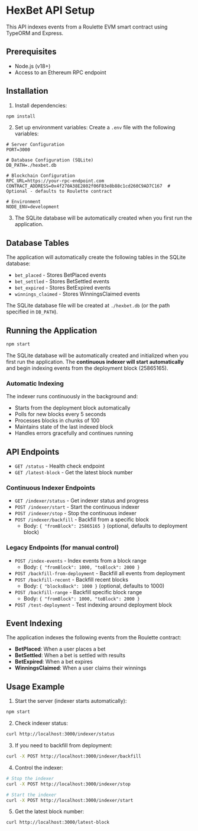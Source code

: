 # HexBet API Setup

This API indexes events from a Roulette EVM smart contract using TypeORM and Express.

## Prerequisites

-   Node.js (v18+)
-   Access to an Ethereum RPC endpoint

## Installation

1. Install dependencies:

```bash
npm install
```

2. Set up environment variables:
   Create a `.env` file with the following variables:

```env
# Server Configuration
PORT=3000

# Database Configuration (SQLite)
DB_PATH=./hexbet.db

# Blockchain Configuration
RPC_URL=https://your-rpc-endpoint.com
CONTRACT_ADDRESS=0x4f270A38E2802f06FB3e8b88c1cd260C9AD7C167  # Optional - defaults to Roulette contract

# Environment
NODE_ENV=development
```

3. The SQLite database will be automatically created when you first run the application.

## Database Tables

The application will automatically create the following tables in the SQLite database:

-   `bet_placed` - Stores BetPlaced events
-   `bet_settled` - Stores BetSettled events
-   `bet_expired` - Stores BetExpired events
-   `winnings_claimed` - Stores WinningsClaimed events

The SQLite database file will be created at `./hexbet.db` (or the path specified in `DB_PATH`).

## Running the Application

```bash
npm start
```

The SQLite database will be automatically created and initialized when you first run the application. The **continuous indexer will start automatically** and begin indexing events from the deployment block (25865165).

### Automatic Indexing

The indexer runs continuously in the background and:

-   Starts from the deployment block automatically
-   Polls for new blocks every 5 seconds
-   Processes blocks in chunks of 100
-   Maintains state of the last indexed block
-   Handles errors gracefully and continues running

## API Endpoints

-   `GET /status` - Health check endpoint
-   `GET /latest-block` - Get the latest block number

### Continuous Indexer Endpoints

-   `GET /indexer/status` - Get indexer status and progress
-   `POST /indexer/start` - Start the continuous indexer
-   `POST /indexer/stop` - Stop the continuous indexer
-   `POST /indexer/backfill` - Backfill from a specific block
    -   Body: `{ "fromBlock": 25865165 }` (optional, defaults to deployment block)

### Legacy Endpoints (for manual control)

-   `POST /index-events` - Index events from a block range
    -   Body: `{ "fromBlock": 1000, "toBlock": 2000 }`
-   `POST /backfill-from-deployment` - Backfill all events from deployment
-   `POST /backfill-recent` - Backfill recent blocks
    -   Body: `{ "blocksBack": 1000 }` (optional, defaults to 1000)
-   `POST /backfill-range` - Backfill specific block range
    -   Body: `{ "fromBlock": 1000, "toBlock": 2000 }`
-   `POST /test-deployment` - Test indexing around deployment block

## Event Indexing

The application indexes the following events from the Roulette contract:

-   **BetPlaced**: When a user places a bet
-   **BetSettled**: When a bet is settled with results
-   **BetExpired**: When a bet expires
-   **WinningsClaimed**: When a user claims their winnings

## Usage Example

1. Start the server (indexer starts automatically):

```bash
npm start
```

2. Check indexer status:

```bash
curl http://localhost:3000/indexer/status
```

3. If you need to backfill from deployment:

```bash
curl -X POST http://localhost:3000/indexer/backfill
```

4. Control the indexer:

```bash
# Stop the indexer
curl -X POST http://localhost:3000/indexer/stop

# Start the indexer
curl -X POST http://localhost:3000/indexer/start
```

5. Get the latest block number:

```bash
curl http://localhost:3000/latest-block
```
